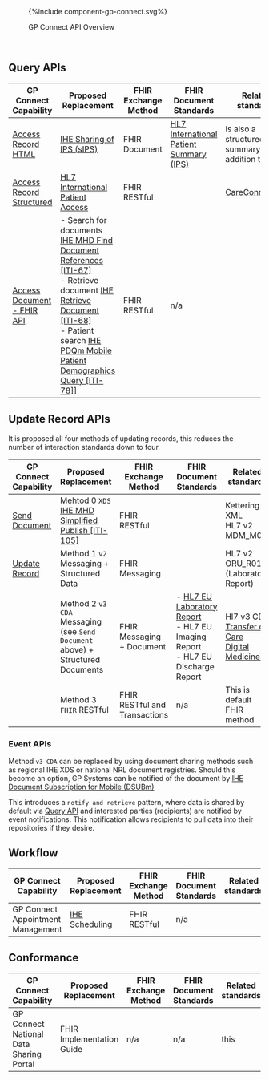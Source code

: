 

<figure>
{%include component-gp-connect.svg%}
<p id="fX.X.X.X-X" class="figureTitle">GP Connect API Overview</p>
</figure>
<br clear="all">

## Query APIs

| GP Connect Capability                                                                                                           | Proposed Replacement                                                                                                                                                                                                                                                                                                                                   | FHIR Exchange Method | FHIR Document Standards                                                                                                                  | Related standards                                                                                                      |
|---------------------------------------------------------------------------------------------------------------------------------|--------------------------------------------------------------------------------------------------------------------------------------------------------------------------------------------------------------------------------------------------------------------------------------------------------------------------------------------------------|----------------------|------------------------------------------------------------------------------------------------------------------------------------------|------------------------------------------------------------------------------------------------------------------------|
| [Access Record HTML](https://digital.nhs.uk/services/gp-connect/gp-connect-in-your-organisation/gp-connect-access-record)       | [IHE Sharing of IPS (sIPS)](https://profiles.ihe.net/ITI/sIPS/index.html)                                                                                                                                                                                                                                                                              | FHIR Document        | [HL7 International Patient Summary (IPS)](https://build.fhir.org/ig/HL7/fhir-ips/index.html)                                             | Is also a structured summary in addition to html                                                                       |
| [Access Record Structured](https://digital.nhs.uk/services/gp-connect/gp-connect-in-your-organisation/gp-connect-access-record) | [HL7 International Patient Access](https://build.fhir.org/ig/HL7/fhir-ipa/)                                                                                                                                                                                                                                                                            | FHIR RESTful         |                                                                                                                                          | [CareConnectAPI](https://nhsconnect.github.io/CareConnectAPI/)                                                         |                              
| [Access Document - FHIR API](https://digital.nhs.uk/developer/api-catalogue/gp-connect-access-document-fhir)                    | - Search for documents [IHE MHD Find Document References [ITI-67]](https://profiles.ihe.net/ITI/MHD/ITI-67.html) <br/> - Retrieve document [IHE Retrieve Document [ITI-68]](https://profiles.ihe.net/ITI/MHD/ITI-68.html) <br/> - Patient search [IHE PDQm Mobile Patient Demographics Query [ITI-78]](https://profiles.ihe.net/ITI/PDQm/ITI-78.html)] | FHIR RESTful         | n/a                                                                                                                                      |                                                                                                                        |

## Update Record APIs

It is proposed all four methods of updating records, this reduces the number of interaction standards down to four.

| GP Connect Capability                                                                                                | Proposed Replacement                                                                                 | FHIR Exchange Method          | FHIR Document Standards                                                                                                                  | Related standards                                                                                                                                                                 |
|----------------------------------------------------------------------------------------------------------------------|------------------------------------------------------------------------------------------------------|-------------------------------|------------------------------------------------------------------------------------------------------------------------------------------|-----------------------------------------------------------------------------------------------------------------------------------------------------------------------------------|
| [Send Document](https://digital.nhs.uk/services/gp-connect/gp-connect-in-your-organisation/send-document)            | Mehtod 0 `XDS` [IHE MHD Simplified Publish [ITI-105]](https://profiles.ihe.net/ITI/MHD/ITI-105.html) | FHIR RESTful                  |                                                                                                                                          | Kettering XML <br/> HL7 v2 MDM_M02                                                                                                                                                |
| [Update Record](https://digital.nhs.uk/services/gp-connect/gp-connect-in-your-organisation/gp-connect-update-record) | Method 1 `v2` Messaging + Structured Data                                                            | FHIR Messaging                |                                                                                                                                          | HL7 v2 ORU_R01 (Laboratory Report)                                                                                                                                                | 
|                                                                                                                      | Method 2 `v3 CDA` Messaging (see `Send Document` above) + Structured Documents                       | FHIR Messaging + Document     | - [HL7 EU Laboratory Report](https://build.fhir.org/ig/hl7-eu/laboratory/) <br/> - HL7 EU Imaging Report <br/> - HL7 EU Discharge Report | Hl7 v3 CDA <br/> [Transfer of Care](https://digital.nhs.uk/services/transfer-of-care-initiative) <br/> [Digital Medicines](https://developer.nhs.uk/apis/digitalmedicines-alpha/) | 
|                                                                                                                      | Method 3 `FHIR` RESTful                                                                              | FHIR RESTful and Transactions | n/a | This is default FHIR method                                                                                                                                                       |

### Event APIs 

Method `v3 CDA` can be replaced by using document sharing methods such as regional IHE XDS or national NRL document registries. Should this become an option, GP Systems can be notified of the document by [IHE Document Subscription for Mobile (DSUBm)](https://profiles.ihe.net/ITI/DSUBm/index.html)

This introduces a `notify and retrieve` pattern, where data is shared by default via [Query API](#query-apis) and interested parties (recipients) are notified by event notifications. This notification allows recipients to pull data into their repositories if they desire.

## Workflow 

| GP Connect Capability             | Proposed Replacement                                                 | FHIR Exchange Method | FHIR Document Standards | Related standards |
|-----------------------------------|----------------------------------------------------------------------|----------------------|-------------------------|-------------------|
| GP Connect Appointment Management | [IHE Scheduling](https://profiles.ihe.net/ITI/Scheduling/index.html) | FHIR RESTful         | n/a                     |                   |

## Conformance

| GP Connect Capability             | Proposed Replacement      | FHIR Exchange Method | FHIR Document Standards | Related standards |
|-----------------------------------|---------------------------|----------------------|-------------------------|-------------------|
| GP Connect National Data Sharing Portal | FHIR Implementation Guide | n/a                  | n/a                     | this              |


